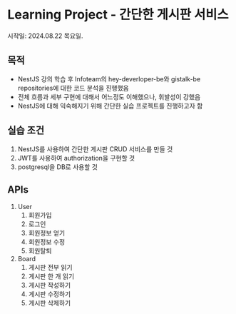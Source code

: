 # Learning Project - 간단한 게시판 서비스

시작일: 2024.08.22 목요일.

## 목적

- NestJS 강의 학습 후 Infoteam의 hey-deverloper-be와 gistalk-be repositories에 대한 코드 분석을 진행했음
- 전체 흐름과 세부 구현에 대해서 어느정도 이해했으나, 휘발성이 강했음
- NestJS에 대해 익숙해지기 위해 간단한 실습 프로젝트를 진행하고자 함

## 실습 조건

1. NestJS를 사용하여 간단한 게시판 CRUD 서비스를 만들 것
2. JWT를 사용하여 authorization을 구현할 것
3. postgresql을 DB로 사용할 것

## APIs

1. User
   1. 회원가입
   2. 로그인
   3. 회원정보 얻기
   4. 회원정보 수정
   5. 회원탈퇴
2. Board
   1. 게시판 전부 읽기
   2. 게시판 한 개 읽기
   3. 게시판 작성하기
   4. 게시판 수정하기
   5. 게시판 삭제하기
